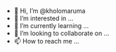 - 👋 Hi, I’m @kholomaruma
- 👀 I’m interested in ...
- 🌱 I’m currently learning ...
- 💞️ I’m looking to collaborate on ...
- 📫 How to reach me ...

<!---
kholomaruma/kholomaruma is a ✨ special ✨ repository because its `README.md` (this file) appears on your GitHub profile.
You can click the Preview link to take a look at your changes.
--->
